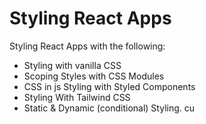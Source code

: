 # Styling React Apps

Styling React Apps with the following:

- Styling with vanilla CSS
- Scoping Styles with CSS Modules
- CSS in js Styling with Styled Components
- Styling With Tailwind CSS
- Static & Dynamic (conditional) Styling.
cu